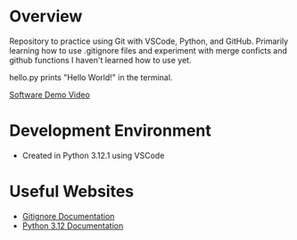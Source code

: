 # Overview

Repository to practice using Git with VSCode, Python, and GitHub. Primarily learning how to use .gitignore files and experiment with merge conficts and github functions I haven't learned how to use yet. 

hello.py prints "Hello World!" in the terminal.

[Software Demo Video](https://youtu.be/xs-uxljqvPg)

# Development Environment

* Created in Python 3.12.1 using VSCode

# Useful Websites

* [Gitignore Documentation](https://git-scm.com/docs/gitignore)
* [Python 3.12 Documentation](https://docs.python.org/3.12/)